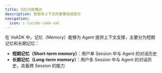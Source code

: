 ```yaml
---
title: 记忆功能概述
description: 智能体上下文的重要组成部分
navigation:
  icon: i-lucide-code-xml
---
```


在 VeADK 中，记忆（Memory）能够为 Agent 提供上下文支撑，主要分为短期记忆和长期记忆：

- **短期记忆（Short-term memory）**：用户单 Session 中与 Agent 的对话历史
- **长期记忆（Long-term memory）**：用户多 Session 中与 Agent 的对话历史，具备跨 Session 的能力
